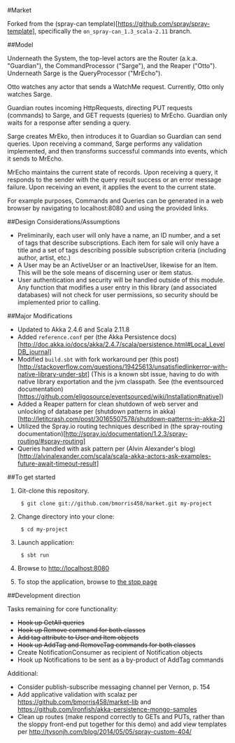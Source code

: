 #Market

Forked from the (spray-can template)[https://github.com/spray/spray-template], specifically the `on_spray-can_1.3_scala-2.11` branch.

##Model

Underneath the System, the top-level actors are the Router (a.k.a. "Guardian"), the CommandProcessor ("Sarge"), and the Reaper ("Otto"). Underneath Sarge is the QueryProcessor ("MrEcho").

Otto watches any actor that sends a WatchMe request. Currently, Otto only watches Sarge.

Guardian routes incoming HttpRequests, directing PUT requests (commands) to Sarge, and GET requests (queries) to MrEcho. Guardian only waits for a response after sending a query.

Sarge creates MrEko, then introduces it to Guardian so Guardian can send queries. Upon receiving a command, Sarge performs any validation implemented, and then transforms successful commands into events, which it sends to MrEcho.

MrEcho maintains the current state of records. Upon receiving a query, it responds to the sender with the query result success or an error message failure. Upon receiving an event, it applies the event to the current state.

For example purposes, Commands and Queries can be generated in a web browser by navigating to localhost:8080 and using the provided links.

##Design Considerations/Assumptions

* Preliminarily, each user will only have a name, an ID number, and a set of tags that describe subscriptions. Each item for sale will only have a title and a set of tags describing possible subscription criteria (including author, artist, etc.)
* A User may be an ActiveUser or an InactiveUser, likewise for an Item. This will be the sole means of discerning user or item status.
* User authentication and security will be handled outside of this module. Any function that modifies a user entry in this library (and associated databases) will not check for user permissions, so security should be implemented prior to calling.

##Major Modifications

* Updated to Akka 2.4.6 and Scala 2.11.8
* Added `reference.conf` per (the Akka Persistence docs)[http://doc.akka.io/docs/akka/2.4.7/scala/persistence.html#Local_LevelDB_journal]
* Modified `build.sbt` with fork workaround per (this post)[http://stackoverflow.com/questions/19425613/unsatisfiedlinkerror-with-native-library-under-sbt] (This is a known sbt issue, having to do with native library exportation and the jvm classpath. See (the eventsourced documentation)[https://github.com/eligosource/eventsourced/wiki/Installation#native])
* Added a Reaper pattern for clean shutdown of web server and unlocking of database per (shutdown patterns in akka)[http://letitcrash.com/post/30165507578/shutdown-patterns-in-akka-2]
* Utilized the Spray.io routing techniques described in (the spray-routing documentation)[http://spray.io/documentation/1.2.3/spray-routing/#spray-routing]
* Queries handled with ask pattern per (Alvin Alexander's blog)[http://alvinalexander.com/scala/scala-akka-actors-ask-examples-future-await-timeout-result]

##To get started

1. Git-clone this repository.

        $ git clone git://github.com/bmorris458/market.git my-project

2. Change directory into your clone:

        $ cd my-project

3. Launch application:

        $ sbt run

6. Browse to [http://localhost:8080](http://localhost:8080/)

7. To stop the application, browse to [the stop page](http://localhost:8080/stop)

##Development direction

Tasks remaining for core functionality:

* ~~Hook up GetAll queries~~
* ~~Hook up Remove command for both classes~~
* ~~Add tag attribute to User and Item objects~~
* ~~Hook up AddTag and RemoveTag commands for both classes~~
* Create NotificationConsumer as recipient of Notification objects
* Hook up Notifications to be sent as a by-product of AddTag commands

Additional:

* Consider publish-subscribe messaging channel per Vernon, p. 154
* Add applicative validation with scalaz per https://github.com/bmorris458/market-lib and  https://github.com/ironfish/akka-persistence-mongo-samples
* Clean up routes (make respond correctly to GETs and PUTs, rather than the sloppy front-end put together for this demo) and add view templates per http://tysonjh.com/blog/2014/05/05/spray-custom-404/
